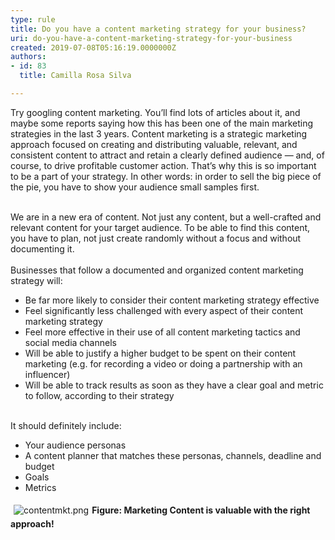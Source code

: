```yaml
---
type: rule
title: Do you have a content marketing strategy for your business?
uri: do-you-have-a-content-marketing-strategy-for-your-business
created: 2019-07-08T05:16:19.0000000Z
authors:
- id: 83
  title: Camilla Rosa Silva

---
```




<span class='intro'> <div>Try googling content marketing. You’ll find lots of articles about it, and maybe some reports saying how this has been one of the main marketing strategies in the last 3 years. Content marketing is a strategic marketing approach focused on creating and distributing valuable, relevant, and consistent content to attract and retain a clearly defined audience — and, of course, to drive profitable customer action. That’s why this is so important to be a part of your strategy. In other words&#58; in order to sell the big piece of the pie, you have to show your audience small samples first.</div><br> </span>

<div>We are in a new era of content. Not just any content, but a well-crafted and relevant content for your target audience. To be able to find this content, you have to plan, not just create randomly without a focus and without documenting it. <br></div><div><br></div><div>Businesses that follow a documented and organized content marketing strategy will&#58;</div><ul><li>Be far more likely to consider their content marketing strategy effective</li><li>Feel significantly less challenged with every aspect of their content marketing strategy</li><li>Feel more effective in their use of all content marketing tactics and social media channels</li><li>Will be able to justify a higher budget to be spent on their content marketing (e.g. for recording a video or doing a partnership with an influencer)</li><li>Will be able to track results as soon as they have a clear goal and metric to follow, according to their strategy</li></ul><div><br></div><div>It should definitely include&#58; <br></div><ul><li>Your audience personas</li><li>A content planner that matches these personas, channels, deadline and budget</li><li>Goals</li><li>Metrics</li></ul><dl class="ssw15-rteElement-ImageArea"><img src="/SiteAssets/do-you-have-a-content-marketing-strategy-for-your-business/contentmkt.png" alt="contentmkt.png" style="margin&#58;5px;" /><strong>Figure&#58; Marketing Content is valuable with the right approach!</strong></dl>


